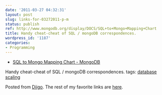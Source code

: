 ```yaml
---
date: '2011-03-27 04:32:31'
layout: post
slug: links-for-03272011-p-m
status: publish
ref: http://www.mongodb.org/display/DOCS/SQL+to+Mongo+Mapping+Chart
title: Handy cheat-cheat of SQL / mongoDB correspondences.
wordpress_id: '1187'
categories:
- Programming
---
```



  * [SQL to Mongo Mapping Chart - MongoDB](http://www.mongodb.org/display/DOCS/SQL+to+Mongo+Mapping+Chart)


Handy cheat-cheat of SQL / mongoDB correspondences.
 tags:                      [database](http://www.diigo.com/user/eobrain/database)            [scaling](http://www.diigo.com/user/eobrain/scaling)


Posted from [Diigo](http://www.diigo.com). The rest of my favorite links are [here](http://www.diigo.com/user/eobrain).
